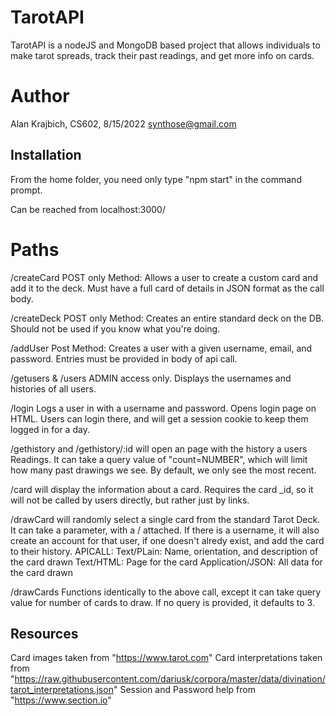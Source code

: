 # TarotAPI

TarotAPI is a nodeJS and MongoDB based project that allows individuals to make tarot spreads,
track their past readings, and get more info on cards.

# Author

Alan Krajbich, CS602, 8/15/2022
synthose@gmail.com

## Installation

From the home folder, you need only type "npm start" in the command prompt.

Can be reached from localhost:3000/

# Paths
/createCard  POST only Method: Allows a user to create a custom card and add it to the deck. Must have a full card of details in JSON format as the call body.

/createDeck  POST only Method: Creates an entire standard deck on the DB. Should not be used if you know what you're doing.

/addUser Post Method: Creates a user with a given username, email, and password. Entries must be provided in body of api call.

/getusers & /users  ADMIN access only. Displays the usernames and histories of all users.

/login Logs a user in with a username and password. Opens login page on HTML. Users can login there, and will get a session cookie to keep them logged in for a day.

/gethistory and /gethistory/:id  will open an page with the history a users Readings. It can take a query value of "count=NUMBER", which will limit how many past drawings we see. By default, we only see the most recent.

/card will display the information about a card. Requires the card _id, so it will not be called by users directly, but rather just by links.

/drawCard  will randomly select a single card from the standard Tarot Deck. It can take a parameter, with a /<username> attached. If there is a username, it will also create an account for that user, if one doesn't alredy exist, and add the card to their history.
APICALL: Text/PLain: Name, orientation, and description of the card drawn
        Text/HTML: Page for the card
        Application/JSON: All data for the card drawn

/drawCards Functions identically to the above call, except it can take query value for number of cards to draw. If no query is provided, it defaults to 3.


## Resources
Card images taken from "https://www.tarot.com"
Card interpretations taken from "https://raw.githubusercontent.com/dariusk/corpora/master/data/divination/tarot_interpretations.json"
Session and Password help from "https://www.section.io"

